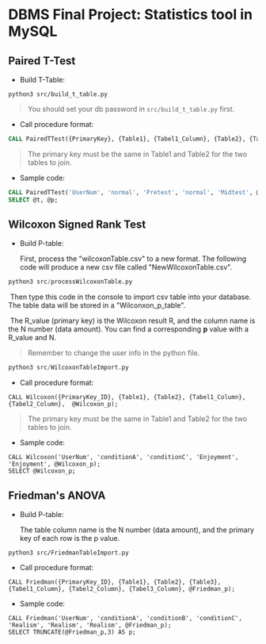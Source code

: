 # DBMS Final Project: Statistics tool in MySQL

## Paired T-Test
- Build T-Table:
```
python3 src/build_t_table.py
```
> You should set your db password in `src/build_t_table.py` first.

- Call procedure format: 
```sql
CALL PairedTTest({PrimaryKey}, {Table1}, {Tabel1_Column}, {Table2}, {Tabel2_Column}, @t, @p);
```
> The primary key must be the same in Table1 and Table2 for the two tables to join. 

- Sample code:
```sql
CALL PairedTTest('UserNum', 'normal', 'Pretest', 'normal', 'Midtest', @t, @p);
SELECT @t, @p;
```



## Wilcoxon Signed Rank Test

- Build P-table:

  First, process the "wilcoxonTable.csv" to a new format. The following code will produce a new csv file called "NewWilcoxonTable.csv".

```python
python3 src/processWilcoxonTable.py
```

​	Then type this code in the console to import csv table into your database. The table data will be stored in a "Wilconxon_p_table". 

​	The R_value (primary key) is the Wilcoxon result R, and the column name is the N number (data amount). You can find a corresponding **p** value with a R_value and N.

> Remember to change the user info in the python file.

```python
python3 src/WilcoxonTableImport.py
```



- Call procedure format: 

````mysql
CALL Wilcoxon({PrimaryKey_ID}, {Table1}, {Table2}, {Tabel1_Column}, {Tabel2_Column},  @Wilcoxon_p);
````

> The primary key must be the same in Table1 and Table2 for the two tables to join. 

- Sample code:

````mysql
CALL Wilcoxon('UserNum', 'conditionA', 'conditionC', 'Enjoyment', 'Enjoyment', @Wilcoxon_p);
SELECT @Wilcoxon_p;
````



## Friedman's ANOVA

- Build P-table:

  The table column name is the N number (data amount), and the primary key of each row is the p value.

```pyth
python3 src/FriedmanTableImport.py
```



- Call procedure format: 

```mysql
CALL Friedman({PrimaryKey_ID}, {Table1}, {Table2}, {Table3}, {Tabel1_Column}, {Tabel2_Column}, {Tabel3_Column}, @Friedman_p);
```

- Sample code:

```mysql
CALL Friedman('UserNum', 'conditionA', 'conditionB', 'conditionC', 'Realism', 'Realism', 'Realism', @Friedman_p);
SELECT TRUNCATE(@Friedman_p,3) AS p;
```

